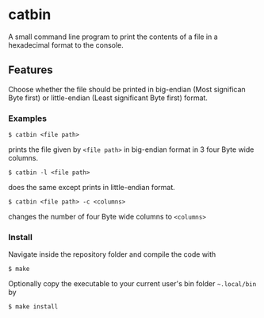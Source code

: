 # catbin

A small command line program to print the contents of a file in a hexadecimal format to the console.

## Features

Choose whether the file should be printed in big-endian (Most significan Byte first) or little-endian (Least significant Byte first) format.

### Examples

```$ catbin <file path>```

prints the file given by `<file path>` in big-endian format in 3 four Byte wide columns.

```$ catbin -l <file path>```

does the same except prints in little-endian format.

```$ catbin <file path> -c <columns>```

changes the number of four Byte wide columns to `<columns>`

### Install

Navigate inside the repository folder and compile the code with 

```$ make```

Optionally copy the executable to your current user's bin folder `~.local/bin` by

```$ make install```
